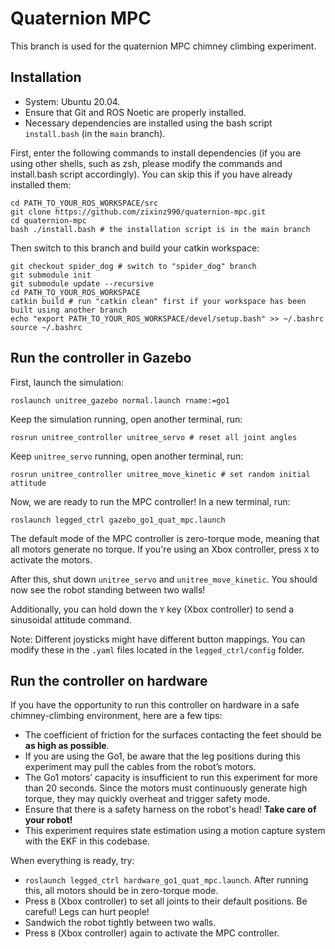# Quaternion MPC

This branch is used for the quaternion MPC chimney climbing experiment.

## Installation
- System: Ubuntu 20.04.
- Ensure that Git and ROS Noetic are properly installed.
- Necessary dependencies are installed using the bash script `install.bash` (in the `main` branch).

First, enter the following commands to install dependencies (if you are using other shells, such as zsh, please modify the commands and install.bash script accordingly). You can skip this if you have already installed them:
```
cd PATH_TO_YOUR_ROS_WORKSPACE/src
git clone https://github.com/zixinz990/quaternion-mpc.git
cd quaternion-mpc
bash ./install.bash # the installation script is in the main branch
```

Then switch to this branch and build your catkin workspace:
```
git checkout spider_dog # switch to "spider_dog" branch
git submodule init
git submodule update --recursive
cd PATH_TO_YOUR_ROS_WORKSPACE
catkin build # run "catkin clean" first if your workspace has been built using another branch
echo "export PATH_TO_YOUR_ROS_WORKSPACE/devel/setup.bash" >> ~/.bashrc
source ~/.bashrc
```

## Run the controller in Gazebo
First, launch the simulation:
```
roslaunch unitree_gazebo normal.launch rname:=go1
```
Keep the simulation running, open another terminal, run:
```
rosrun unitree_controller unitree_servo # reset all joint angles
```
Keep `unitree_servo` running, open another terminal, run:
```
rosrun unitree_controller unitree_move_kinetic # set random initial attitude
```
Now, we are ready to run the MPC controller! In a new terminal, run:
```
roslaunch legged_ctrl gazebo_go1_quat_mpc.launch
```
The default mode of the MPC controller is zero-torque mode, meaning that all motors generate no torque. If you're using an Xbox controller, press `X` to activate the motors.

After this, shut down `unitree_servo` and `unitree_move_kinetic`. You should now see the robot standing between two walls!

Additionally, you can hold down the `Y` key (Xbox controller) to send a sinusoidal attitude command.

Note: Different joysticks might have different button mappings. You can modify these in the `.yaml` files located in the `legged_ctrl/config` folder.

## Run the controller on hardware
If you have the opportunity to run this controller on hardware in a safe chimney-climbing environment, here are a few tips:

- The coefficient of friction for the surfaces contacting the feet should be **as high as possible**.
- If you are using the Go1, be aware that the leg positions during this experiment may pull the cables from the robot’s motors.
- The Go1 motors’ capacity is insufficient to run this experiment for more than 20 seconds. Since the motors must continuously generate high torque, they may quickly overheat and trigger safety mode.
- Ensure that there is a safety harness on the robot's head! **Take care of your robot!**
- This experiment requires state estimation using a motion capture system with the EKF in this codebase.

When everything is ready, try:

- `roslaunch legged_ctrl hardware_go1_quat_mpc.launch`. After running this, all motors should be in zero-torque mode.
- Press `B` (Xbox controller) to set all joints to their default positions. Be careful! Legs can hurt people!
- Sandwich the robot tightly between two walls.
- Press `B` (Xbox controller) again to activate the MPC controller.
